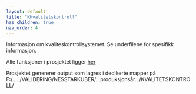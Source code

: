 ```yaml
---
layout: default
title: "KHvalitetskontroll"
has_children: true
nav_order: 4
---
```

Informasjon om kvaliteskontrollsystemet. Se underfilene for spesifikk informasjon.

Alle funksjoner i prosjektet ligger [her](https://github.com/helseprofil/KHvalitetskontroll/tree/main/R)

Prosjektet genererer output som lagres i dedikerte mapper på F:/...../VALIDERING/NESSTARKUBER/...produksjonsår.../KVALITETSKONTROLL/
